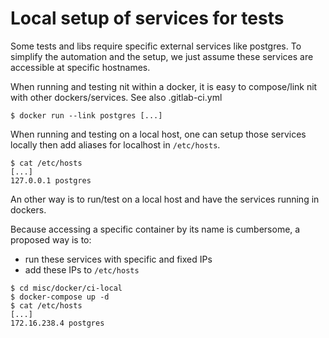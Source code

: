 # Local setup of services for tests

Some tests and libs require specific external services like postgres.
To simplify the automation and the setup, we just assume these services are accessible at specific hostnames.

When running and testing nit within a docker, it is easy to compose/link nit with other dockers/services.
See also .gitlab-ci.yml

~~~
$ docker run --link postgres [...]
~~~

When running and testing on a local host, one can setup those services locally then add aliases for localhost in `/etc/hosts`.

~~~
$ cat /etc/hosts
[...]
127.0.0.1 postgres
~~~

An other way is to run/test on a local host and have the services running in dockers.

Because accessing a specific container by its name is cumbersome, a proposed way is to:

* run these services with specific and fixed IPs
* add these IPs to `/etc/hosts`

~~~
$ cd misc/docker/ci-local
$ docker-compose up -d
$ cat /etc/hosts
[...]
172.16.238.4 postgres
~~~
